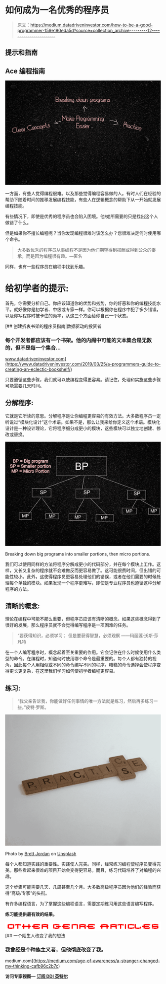 # 如何成为一名优秀的程序员

> 原文：<https://medium.datadriveninvestor.com/how-to-be-a-good-programmer-159e180eda5d?source=collection_archive---------12----------------------->

## 提示和指南

## Ace 编程指南

![](img/a4a3be80dd06cb3d6cf7169b875fc15c.png)

一方面，有些人觉得编程很难。以及那些觉得编程容易做的人。有时人们在经验的帮助下随着时间的推移发展编程技能，有些人在逻辑概念的帮助下从一开始就发展编程技能。

有些情况下，即使是优秀的程序员也会陷入困境。他/她所需要的只是找出这个人做错了什么。

但是如果你不擅长编程呢？当你发现编程很难时该怎么办？您很难决定何时使用哪个命令。

> 大多数优秀的程序员从事编程不是因为他们期望得到报酬或得到公众的奉承，而是因为编程很有趣。—匿名

同样，也有一些程序员在编程中找到乐趣。

# 给初学者的提示:

首先，你需要分析自己。你应该知道你的优势和劣势，你的好恶和你的编程技能水平。就好像你是初学者、中级或专家一样。你可以根据你在程序中犯了多少错误，以及你写程序时被卡住的频率，从这三个方面给你自己一个状态。

[](https://www.datadriveninvestor.com/2019/03/25/a-programmers-guide-to-creating-an-eclectic-bookshelf/) [## 创建折衷书架的程序员指南|数据驱动的投资者

### 每个开发者都应该有一个书架。他的内阁中可能的文本集合是无数的，但不是每一个集合…

www.datadriveninvestor.com](https://www.datadriveninvestor.com/2019/03/25/a-programmers-guide-to-creating-an-eclectic-bookshelf/) 

只要遵循这些步骤，我们就可以使编程变得更容易。请记住，处理和实施这些步骤可能需要几天时间。

## 分解程序:

它就是它所读的意思。分解程序是让你编程更容易的有效方法。大多数程序员一定听说过“模块化设计”这个术语。如果不是，那么让我来给你定义这个术语。模块化设计是一种设计理论，它将程序细分成更小的模块，这些模块可以独立地创建、修改或替换。

![](img/671bf2c77366941e2e705eb151bf6329.png)

Breaking down big programs into smaller portions, then micro portions.

我们可以使用同样的方法将程序分解成更小的代码部分，并在每个模块上工作。这样，又长又复杂的程序就不会难做反而更容易做了。这可能很费时间，但出错的可能性较小。此外，这使得程序员更容易处理他们的错误，或者在他们需要的时候处理每个单独的模块。如果发现一个程序更难写，即使是专业程序员也遵循这种分解程序的方法。

## 清晰的概念:

理论在编程中可能不那么重要，但程序员应该有清晰的概念。如果这些概念得到了很好的发展，那么程序员就不会觉得编写程序是一项困难的任务。

> “要获得知识，必须学习；
> 但是要获得智慧，必须观察
> ――玛丽莲·沃斯·莎凡特

在一个人编写程序时，概念起着至关重要的作用。它会记住在什么时候使用什么类型的命令。在编程时，知道何时使用哪个命令是最重要的。每个人都有独特的视角，因此每个人用相似或不同的命令编写不同的程序。糟糕的命令选择会使程序变得更长更复杂，在这里我们学习如何使初学者编程更容易。

## 练习:

> “我父亲告诉我，你能做好任何事情的唯一方法就是练习，然后再多练习一些。”皮特·罗斯。

![](img/688dd119bb07fbd7083477fc1280733c.png)

Photo by [Brett Jordan](https://unsplash.com/@brett_jordan?utm_source=medium&utm_medium=referral) on [Unsplash](https://unsplash.com?utm_source=medium&utm_medium=referral)

每个人都知道实践的重要性。实践使人完美。同样，经常练习编程使程序员变得完美。那些看起来很难的项目开始会变得更容易。而且，练习代码培养了对编程的兴趣。

这个步骤可能需要几天、几周甚至几个月。大多数高级程序员因为他们的经验而获得“高级/专家”的头衔。

有许多编程语言，为了掌握这些编程语言，需要定期练习用这些语言编写程序。

**练习能提供最有效的结果。**

![](img/955e32f732031426ee5dc3aa6228a68f.png)[](https://medium.com/age-of-awareness/a-stranger-changed-my-thinking-cafb96c2b7c) [## 一个陌生人改变了我的想法

### 我曾经是个种族主义者，但他彻底改变了我。

medium.com](https://medium.com/age-of-awareness/a-stranger-changed-my-thinking-cafb96c2b7c) 

**访问专家视图—** [**订阅 DDI 英特尔**](https://datadriveninvestor.com/ddi-intel)